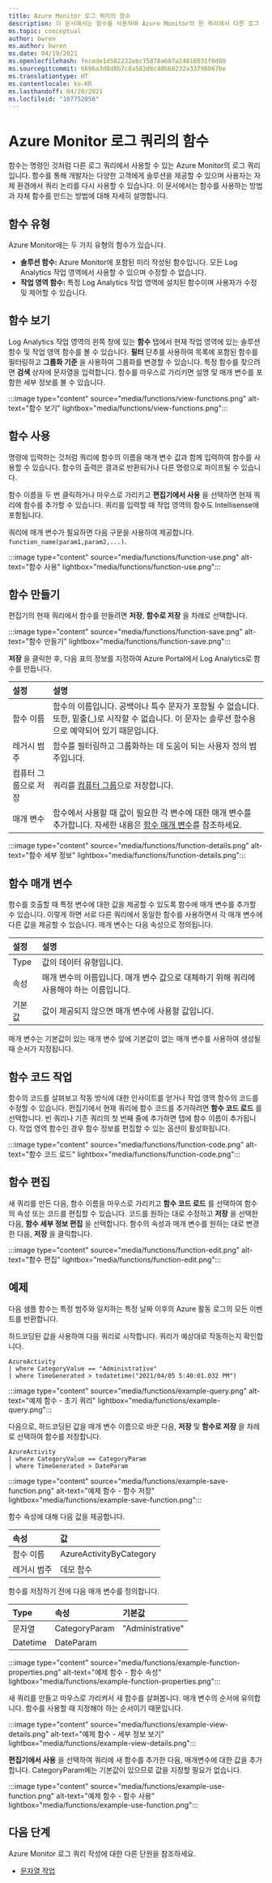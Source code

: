 ```yaml
---
title: Azure Monitor 로그 쿼리의 함수
description: 이 문서에서는 함수를 사용하여 Azure Monitor의 한 쿼리에서 다른 로그 쿼리를 호출하는 방법을 설명합니다.
ms.topic: conceptual
author: bwren
ms.author: bwren
ms.date: 04/19/2021
ms.openlocfilehash: fecede1d582232ebc75878a687a24818031f0d80
ms.sourcegitcommit: 6686a3d8d8b7c8a582d6c40b60232a33798067be
ms.translationtype: HT
ms.contentlocale: ko-KR
ms.lasthandoff: 04/20/2021
ms.locfileid: "107752856"
---
```

# <a name="functions-in-azure-monitor-log-queries"></a>Azure Monitor 로그 쿼리의 함수
함수는 명령인 것처럼 다른 로그 쿼리에서 사용할 수 있는 Azure Monitor의 로그 쿼리입니다. 함수를 통해 개발자는 다양한 고객에게 솔루션을 제공할 수 있으며 사용자는 자체 환경에서 쿼리 논리를 다시 사용할 수 있습니다. 이 문서에서는 함수를 사용하는 방법과 자체 함수를 만드는 방법에 대해 자세히 설명합니다.

## <a name="types-of-functions"></a>함수 유형
Azure Monitor에는 두 가지 유형의 함수가 있습니다.

- **솔루션 함수:** Azure Monitor에 포함된 미리 작성된 함수입니다. 모든 Log Analytics 작업 영역에서 사용할 수 있으며 수정할 수 없습니다.
- **작업 영역 함수:** 특정 Log Analytics 작업 영역에 설치된 함수이며 사용자가 수정 및 제어할 수 있습니다.

## <a name="viewing-functions"></a>함수 보기
Log Analytics 작업 영역의 왼쪽 창에 있는 **함수** 탭에서 현재 작업 영역에 있는 솔루션 함수 및 작업 영역 함수를 볼 수 있습니다. **필터** 단추를 사용하여 목록에 포함된 함수를 필터링하고 **그룹화 기준** 을 사용하여 그룹화를 변경할 수 있습니다. 특정 함수를 찾으려면 **검색** 상자에 문자열을 입력합니다. 함수를 마우스로 가리키면 설명 및 매개 변수를 포함한 세부 정보를 볼 수 있습니다.

:::image type="content" source="media/functions/view-functions.png" alt-text="함수 보기" lightbox="media/functions/view-functions.png":::

## <a name="use-a-function"></a>함수 사용
명령에 입력하는 것처럼 쿼리에 함수의 이름을 매개 변수 값과 함께 입력하여 함수를 사용할 수 있습니다. 함수의 출력은 결과로 반환되거나 다른 명령으로 파이프될 수 있습니다.

함수 이름을 두 번 클릭하거나 마우스로 가리키고 **편집기에서 사용** 을 선택하면 현재 쿼리에 함수를 추가할 수 있습니다. 쿼리를 입력할 때 작업 영역의 함수도 Intellisense에 포함됩니다. 

쿼리에 매개 변수가 필요하면 다음 구문을 사용하여 제공합니다. `function_name(param1,param2,...)`.

:::image type="content" source="media/functions/function-use.png" alt-text="함수 사용" lightbox="media/functions/function-use.png":::

## <a name="create-a-function"></a>함수 만들기
편집기의 현재 쿼리에서 함수를 만들려면 **저장**, **함수로 저장** 을 차례로 선택합니다. 

:::image type="content" source="media/functions/function-save.png" alt-text="함수 만들기" lightbox="media/functions/function-save.png":::

**저장** 을 클릭한 후, 다음 표의 정보를 지정하여 Azure Portal에서 Log Analytics로 함수를 만듭니다.

| 설정 | 설명 |
|:---|:---|
| 함수 이름  | 함수의 이름입니다. 공백이나 특수 문자가 포함될 수 없습니다. 또한, 밑줄(_)로 시작할 수 없습니다. 이 문자는 솔루션 함수용으로 예약되어 있기 때문입니다. |
| 레거시 범주 | 함수를 필터링하고 그룹화하는 데 도움이 되는 사용자 정의 범주입니다.   |
| 컴퓨터 그룹으로 저장 | 쿼리를 [컴퓨터 그룹](computer-groups.md)으로 저장합니다.  |
| 매개 변수 | 함수에서 사용할 때 값이 필요한 각 변수에 대한 매개 변수를 추가합니다. 자세한 내용은 [함수 매개 변수](#function-parameters)를 참조하세요. |

:::image type="content" source="media/functions/function-details.png" alt-text="함수 세부 정보" lightbox="media/functions/function-details.png":::

## <a name="function-parameters"></a>함수 매개 변수 
함수를 호출할 때 특정 변수에 대한 값을 제공할 수 있도록 함수에 매개 변수를 추가할 수 있습니다. 이렇게 하면 서로 다른 쿼리에서 동일한 함수를 사용하면서 각 매개 변수에 다른 값을 제공할 수 있습니다. 매개 변수는 다음 속성으로 정의됩니다.

| 설정 | 설명 |
|:---|:---|
| Type  | 값의 데이터 유형입니다. |
| 속성  | 매개 변수의 이름입니다. 매개 변수 값으로 대체하기 위해 쿼리에 사용해야 하는 이름입니다.  |
| 기본값 | 값이 제공되지 않으면 매개 변수에 사용할 값입니다. |

매개 변수는 기본값이 있는 매개 변수 앞에 기본값이 없는 매개 변수를 사용하여 생성될 때 순서가 지정됩니다.

## <a name="working-with-function-code"></a>함수 코드 작업
함수의 코드를 살펴보고 작동 방식에 대한 인사이트를 얻거나 작업 영역 함수의 코드를 수정할 수 있습니다. 편집기에서 현재 쿼리에 함수 코드를 추가하려면 **함수 코드 로드** 를 선택합니다. 빈 쿼리나 기존 쿼리의 첫 번째 줄에 추가하면 탭에 함수 이름이 추가됩니다. 작업 영역 함수인 경우 함수 정보를 편집할 수 있는 옵션이 활성화됩니다.

:::image type="content" source="media/functions/function-code.png" alt-text="함수 코드 로드" lightbox="media/functions/function-code.png":::

## <a name="edit-a-function"></a>함수 편집
새 쿼리를 만든 다음, 함수 이름을 마우스로 가리키고 **함수 코드 로드** 를 선택하여 함수의 속성 또는 코드를 편집할 수 있습니다. 코드를 원하는 대로 수정하고 **저장** 을 선택한 다음, **함수 세부 정보 편집** 을 선택합니다. 함수의 속성과 매개 변수를 원하는 대로 변경한 다음, **저장** 을 클릭합니다.

:::image type="content" source="media/functions/function-edit.png" alt-text="함수 편집" lightbox="media/functions/function-edit.png":::
## <a name="example"></a>예제
다음 샘플 함수는 특정 범주와 일치하는 특정 날짜 이후의 Azure 활동 로그의 모든 이벤트를 반환합니다. 

하드코딩된 값을 사용하여 다음 쿼리로 시작합니다. 쿼리가 예상대로 작동하는지 확인합니다.

```Kusto
AzureActivity
| where CategoryValue == "Administrative"
| where TimeGenerated > todatetime("2021/04/05 5:40:01.032 PM")
```

:::image type="content" source="media/functions/example-query.png" alt-text="예제 함수 - 초기 쿼리" lightbox="media/functions/example-query.png":::

다음으로, 하드코딩된 값을 매개 변수 이름으로 바꾼 다음, **저장** 및 **함수로 저장** 을 차례로 선택하여 함수를 저장합니다.

```Kusto
AzureActivity
| where CategoryValue == CategoryParam
| where TimeGenerated > DateParam
```

:::image type="content" source="media/functions/example-save-function.png" alt-text="예제 함수 - 함수 저장" lightbox="media/functions/example-save-function.png":::

 함수 속성에 대해 다음 값을 제공합니다.

| 속성 | 값 |
|:---|:---|
| 함수 이름 | AzureActivityByCategory |
| 레거시 범주 | 데모 함수 |

함수를 저장하기 전에 다음 매개 변수를 정의합니다.

| Type | 속성 | 기본값 |
|:---|:---|:---|
| 문자열   | CategoryParam | "Administrative" |
| Datetime | DateParam     | |

:::image type="content" source="media/functions/example-function-properties.png" alt-text="예제 함수 - 함수 속성" lightbox="media/functions/example-function-properties.png":::

새 쿼리를 만들고 마우스로 가리켜서 새 함수를 살펴봅니다. 매개 변수의 순서에 유의합니다. 함수를 사용할 때 지정해야 하는 순서이기 때문입니다.

:::image type="content" source="media/functions/example-view-details.png" alt-text="예제 함수 - 세부 정보 보기" lightbox="media/functions/example-view-details.png":::

**편집기에서 사용** 을 선택하여 쿼리에 새 함수를 추가한 다음, 매개변수에 대한 값을 추가합니다. CategoryParam에는 기본값이 있으므로 값을 지정할 필요가 없습니다.

:::image type="content" source="media/functions/example-use-function.png" alt-text="예제 함수 - 함수 사용" lightbox="media/functions/example-use-function.png":::



## <a name="next-steps"></a>다음 단계
Azure Monitor 로그 쿼리 작성에 대한 다른 단원을 참조하세요.

- [문자열 작업](/azure/data-explorer/kusto/query/samples?&pivots=azuremonitor#string-operations)

